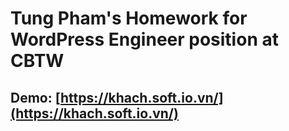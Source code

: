 # Tung Pham's Homework for WordPress Engineer position at CBTW
## Demo: [https://khach.soft.io.vn/](https://khach.soft.io.vn/)
